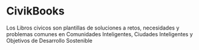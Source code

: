 # CivikBooks
Los Libros civicos son plantillas de soluciones a retos, necesidades y problemas comunes en Comunidades Inteligentes, Ciudades Inteligentes y Objetivos de Desarrollo Sostenible
